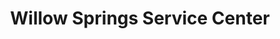 ---
title: "Willow Springs Service Center"
url: /fuquay-varina/willow-springs-service-center/
shop: car repair
---